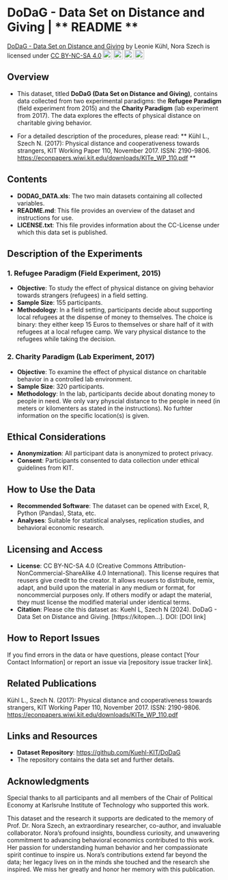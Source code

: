 # DoDaG - Data Set on Distance and Giving | ** README **

<p xmlns:cc="http://creativecommons.org/ns#" xmlns:dct="http://purl.org/dc/terms/"><a property="dct:title" rel="cc:attributionURL" href="https://github.com/Kuehl-KIT/DoDaG">DoDaG - Data Set on Distance and Giving</a> by <span property="cc:attributionName">Leonie Kühl, Nora Szech</span> is licensed under <a href="https://creativecommons.org/licenses/by-nc-sa/4.0/?ref=chooser-v1" target="_blank" rel="license noopener noreferrer" style="display:inline-block;">CC BY-NC-SA 4.0<img style="height:22px!important;margin-left:3px;vertical-align:text-bottom;" src="https://mirrors.creativecommons.org/presskit/icons/cc.svg?ref=chooser-v1" alt=""><img style="height:22px!important;margin-left:3px;vertical-align:text-bottom;" src="https://mirrors.creativecommons.org/presskit/icons/by.svg?ref=chooser-v1" alt=""><img style="height:22px!important;margin-left:3px;vertical-align:text-bottom;" src="https://mirrors.creativecommons.org/presskit/icons/nc.svg?ref=chooser-v1" alt=""><img style="height:22px!important;margin-left:3px;vertical-align:text-bottom;" src="https://mirrors.creativecommons.org/presskit/icons/sa.svg?ref=chooser-v1" alt=""></a></p>


## Overview

- This dataset, titled **DoDaG (Data Set on Distance and Giving)**, contains data collected from two experimental paradigms: the **Refugee Paradigm** (field experiment from 2015) and the **Charity Paradigm** (lab experiment from 2017). The data explores the effects of physical distance on charitable giving behavior.

- For a detailed description of the procedures, please read: ** Kühl L., Szech N. (2017): Physical distance and cooperativeness towards strangers, KIT Working Paper 110, November 2017. ISSN: 2190-9806. https://econpapers.wiwi.kit.edu/downloads/KITe_WP_110.pdf **


## Contents
- **DODAG_DATA.xls**: The two main datasets containing all collected variables.
- **README.md**: This file provides an overview of the dataset and instructions for use.
- **LICENSE.txt**: This file provides information about the CC-License under which this data set is published.
  

## Description of the Experiments

### 1. Refugee Paradigm (Field Experiment, 2015)
- **Objective**: To study the effect of physical distance on giving behavior towards strangers (refugees) in a field setting.
- **Sample Size**: 155 participants.
- **Methodology**: In a field setting, participants decide about supporting local refugees at the dispense of money to themselves. The choice is binary: they either keep 15 Euros to themselves or share half of it with refugees at a local refugee camp. We vary physical distance to the refugees while taking the decision.
  
### 2. Charity Paradigm (Lab Experiment, 2017)
- **Objective**: To examine the effect of physical distance on charitable behavior in a controlled lab environment.
- **Sample Size**: 320 participants.
- **Methodology**: In the lab, participants decide about donating money to people in need. We only vary physcial distance to the people in need (in meters or kilomenters as stated in the instructions). No furhter information on the specific location(s) is given.


## Ethical Considerations
- **Anonymization**: All participant data is anonymized to protect privacy.
- **Consent**: Participants consented to data collection under ethical guidelines from KIT.
  

## How to Use the Data
- **Recommended Software**: The dataset can be opened with Excel, R, Python (Pandas), Stata, etc.
- **Analyses**: Suitable for statistical analyses, replication studies, and behavioral economic research.


## Licensing and Access
- **License**: CC BY-NC-SA 4.0 (Creative Commons Attribution-NonCommercial-ShareAlike 4.0 International). This license requires that reusers give credit to the creator. It allows reusers to distribute, remix, adapt, and build upon the material in any medium or format, for noncommercial purposes only. If others modify or adapt the material, they must license the modified material under identical terms.
- **Citation**: Please cite this dataset as: Kuehl L, Szech N (2024). DoDaG - Data Set on Distance and Giving. [https://kitopen...]. DOI: [DOI link]


## How to Report Issues
If you find errors in the data or have questions, please contact [Your Contact Information] or report an issue via [repository issue tracker link].


## Related Publications
Kühl L., Szech N. (2017): Physical distance and cooperativeness towards strangers, KIT Working Paper 110, November 2017. ISSN: 2190-9806. https://econpapers.wiwi.kit.edu/downloads/KITe_WP_110.pdf


## Links and Resources
- **Dataset Repository**: https://github.com/Kuehl-KIT/DoDaG
- The repository contains the data set and further details.


## Acknowledgments
Special thanks to all participants and all members of the Chair of Political Economy at Karlsruhe Institute of Technology who supported this work.

This dataset and the research it supports are dedicated to the memory of Prof. Dr. Nora Szech, an extraordinary researcher, co-author, and invaluable collaborator. Nora’s profound insights, boundless curiosity, and unwavering commitment to advancing behavioral economics contributed to this work. Her passion for understanding human behavior and her compassionate spirit continue to inspire us. Nora’s contributions extend far beyond the data; her legacy lives on in the minds she touched and the research she inspired. We miss her greatly and honor her memory with this publication.
